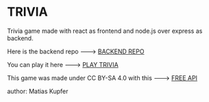 # TRIVIA

Trivia game made with react as frontend and node.js over express as backend.

Here is the backend repo ---> [BACKEND REPO](https://github.com/matiascfgm/trivia-api)

You can play it here ---> [PLAY TRIVIA](http://projects.matiaskupfer.com/react-trivia/)

This game was made under CC BY-SA 4.0 with this ---> [FREE API](https://opentdb.com/)

author: Matias Kupfer
